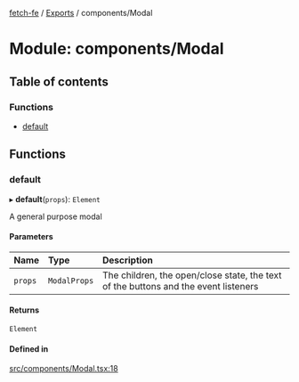 [fetch-fe](../README.md) / [Exports](../modules.md) / components/Modal

# Module: components/Modal

## Table of contents

### Functions

- [default](components_Modal.md#default)

## Functions

### default

▸ **default**(`props`): `Element`

A general purpose modal

#### Parameters

| Name | Type | Description |
| :------ | :------ | :------ |
| `props` | `ModalProps` | The children, the open/close state, the text of the buttons and the event listeners |

#### Returns

`Element`

#### Defined in

[src/components/Modal.tsx:18](https://github.com/SimoneLazier/fetch-fe/blob/9486deb/src/components/Modal.tsx#L18)
